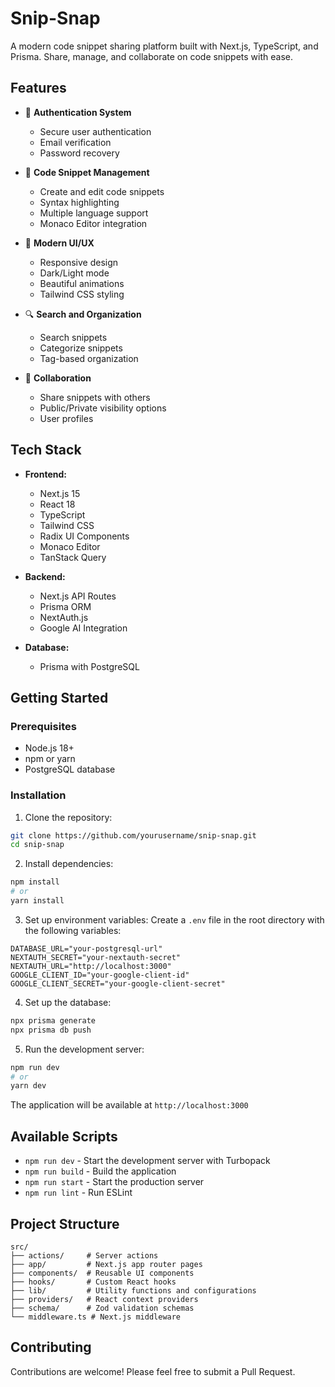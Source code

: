 # Snip-Snap

A modern code snippet sharing platform built with Next.js, TypeScript, and Prisma. Share, manage, and collaborate on code snippets with ease.

## Features

- 🔐 **Authentication System**

  - Secure user authentication
  - Email verification
  - Password recovery

- 📝 **Code Snippet Management**

  - Create and edit code snippets
  - Syntax highlighting
  - Multiple language support
  - Monaco Editor integration

- 🎨 **Modern UI/UX**

  - Responsive design
  - Dark/Light mode
  - Beautiful animations
  - Tailwind CSS styling

- 🔍 **Search and Organization**

  - Search snippets
  - Categorize snippets
  - Tag-based organization

- 🤝 **Collaboration**
  - Share snippets with others
  - Public/Private visibility options
  - User profiles

## Tech Stack

- **Frontend:**

  - Next.js 15
  - React 18
  - TypeScript
  - Tailwind CSS
  - Radix UI Components
  - Monaco Editor
  - TanStack Query

- **Backend:**

  - Next.js API Routes
  - Prisma ORM
  - NextAuth.js
  - Google AI Integration

- **Database:**
  - Prisma with PostgreSQL

## Getting Started

### Prerequisites

- Node.js 18+
- npm or yarn
- PostgreSQL database

### Installation

1. Clone the repository:

```bash
git clone https://github.com/yourusername/snip-snap.git
cd snip-snap
```

2. Install dependencies:

```bash
npm install
# or
yarn install
```

3. Set up environment variables:
   Create a `.env` file in the root directory with the following variables:

```env
DATABASE_URL="your-postgresql-url"
NEXTAUTH_SECRET="your-nextauth-secret"
NEXTAUTH_URL="http://localhost:3000"
GOOGLE_CLIENT_ID="your-google-client-id"
GOOGLE_CLIENT_SECRET="your-google-client-secret"
```

4. Set up the database:

```bash
npx prisma generate
npx prisma db push
```

5. Run the development server:

```bash
npm run dev
# or
yarn dev
```

The application will be available at `http://localhost:3000`

## Available Scripts

- `npm run dev` - Start the development server with Turbopack
- `npm run build` - Build the application
- `npm run start` - Start the production server
- `npm run lint` - Run ESLint

## Project Structure

```
src/
├── actions/     # Server actions
├── app/         # Next.js app router pages
├── components/  # Reusable UI components
├── hooks/       # Custom React hooks
├── lib/         # Utility functions and configurations
├── providers/   # React context providers
├── schema/      # Zod validation schemas
└── middleware.ts # Next.js middleware
```

## Contributing

Contributions are welcome! Please feel free to submit a Pull Request.


